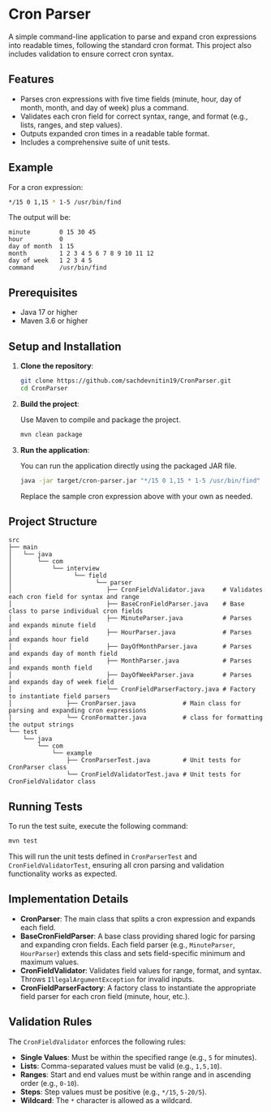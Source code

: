 # Cron Parser

A simple command-line application to parse and expand cron expressions into readable times, following the standard cron format. This project also includes validation to ensure correct cron syntax.

## Features

- Parses cron expressions with five time fields (minute, hour, day of month, month, and day of week) plus a command.
- Validates each cron field for correct syntax, range, and format (e.g., lists, ranges, and step values).
- Outputs expanded cron times in a readable table format.
- Includes a comprehensive suite of unit tests.

## Example

For a cron expression:

```bash
*/15 0 1,15 * 1-5 /usr/bin/find
```

The output will be:

```plaintext
minute        0 15 30 45
hour          0
day of month  1 15
month         1 2 3 4 5 6 7 8 9 10 11 12
day of week   1 2 3 4 5
command       /usr/bin/find
```

## Prerequisites

- Java 17 or higher
- Maven 3.6 or higher

## Setup and Installation

1. **Clone the repository**:

   ```bash
   git clone https://github.com/sachdevnitin19/CronParser.git
   cd CronParser
   ```

2. **Build the project**:

   Use Maven to compile and package the project.

   ```bash
   mvn clean package
   ```

3. **Run the application**:

   You can run the application directly using the packaged JAR file.

   ```bash
   java -jar target/cron-parser.jar "*/15 0 1,15 * 1-5 /usr/bin/find"
   ```

   Replace the sample cron expression above with your own as needed.

## Project Structure

```
src
├── main
│   └── java
│       └── com
│           └── interview
│                 └── field
│                       └── parser
│                          ├── CronFieldValidator.java     # Validates each cron field for syntax and range
│                          ├── BaseCronFieldParser.java    # Base class to parse individual cron fields
│                          ├── MinuteParser.java           # Parses and expands minute field
│                          ├── HourParser.java             # Parses and expands hour field
│                          ├── DayOfMonthParser.java       # Parses and expands day of month field
│                          ├── MonthParser.java            # Parses and expands month field
│                          ├── DayOfWeekParser.java        # Parses and expands day of week field
│                          └── CronFieldParserFactory.java # Factory to instantiate field parsers
│               ├── CronParser.java             # Main class for parsing and expanding cron expressions
│               └── CronFormatter.java          # class for formatting the output strings
└── test
    └── java
        └── com
            └── example
                ├── CronParserTest.java         # Unit tests for CronParser class
                └── CronFieldValidatorTest.java # Unit tests for CronFieldValidator class
```

## Running Tests

To run the test suite, execute the following command:

```bash
mvn test
```

This will run the unit tests defined in `CronParserTest` and `CronFieldValidatorTest`, ensuring all cron parsing and validation functionality works as expected.

## Implementation Details

- **CronParser**: The main class that splits a cron expression and expands each field.
- **BaseCronFieldParser**: A base class providing shared logic for parsing and expanding cron fields. Each field parser (e.g., `MinuteParser`, `HourParser`) extends this class and sets field-specific minimum and maximum values.
- **CronFieldValidator**: Validates field values for range, format, and syntax. Throws `IllegalArgumentException` for invalid inputs.
- **CronFieldParserFactory**: A factory class to instantiate the appropriate field parser for each cron field (minute, hour, etc.).

## Validation Rules

The `CronFieldValidator` enforces the following rules:
- **Single Values**: Must be within the specified range (e.g., `5` for minutes).
- **Lists**: Comma-separated values must be valid (e.g., `1,5,10`).
- **Ranges**: Start and end values must be within range and in ascending order (e.g., `0-10`).
- **Steps**: Step values must be positive (e.g., `*/15`, `5-20/5`).
- **Wildcard**: The `*` character is allowed as a wildcard.

